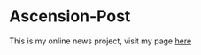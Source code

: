 # Ascension-Post
This is my online news project, visit my page [here](https://facundo92.github.io/ascension-post/)
